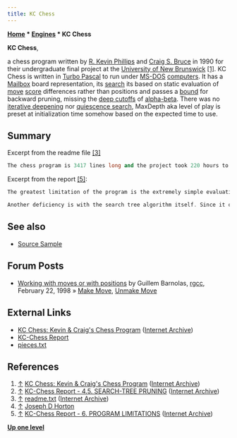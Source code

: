 ```yaml
---
title: KC Chess
---
```

**[Home](Home "Home") \* [Engines](Engines "Engines") \* KC Chess**


**KC Chess**,  

a chess program written by [R. Kevin Phillips](R._Kevin_Phillips "R. Kevin Phillips") and [Craig S. Bruce](Craig_S._Bruce "Craig S. Bruce") in 1990 for their undergraduate final project at the [University of New Brunswick](https://en.wikipedia.org/wiki/University_of_New_Brunswick)
<a id="cite-note-1" href="#cite-ref-1">[1]</a>. KC Chess is written in [Turbo Pascal](Pascal#TurboPascal "Pascal") to run under [MS-DOS](MS-DOS "MS-DOS") [computers](IBM_PC "IBM PC"). It has a [Mailbox](Mailbox "Mailbox") board representation, its [search](Search "Search") its based on static evaluation of [move](Moves "Moves") [score](Score "Score") differences rather than positions and passes a [bound](Bound "Bound") for backward pruning, missing the [deep cutoffs](Beta-Cutoff "Beta-Cutoff") of [alpha-beta](Alpha-Beta "Alpha-Beta"). There was no [iterative deepening](Iterative_Deepening "Iterative Deepening") nor [quiescence search](Quiescence_Search "Quiescence Search"), MaxDepth aka level of play is preset at initialization time somehow based on the expected time to use. 



## Summary


Excerpt from the readme file <a id="cite-note-3" href="#cite-ref-3">[3]</a>




```C++
The chess program is 3417 lines long and the project took 220 hours to complete.  The work was carried out from JAN - APR 1990 as our CS 4993 undergraduate project.  The program may be distributed freely and is considered [Public Domain](https://en.wikipedia.org/wiki/Public_domain) software. A 30 page written report was also produced and submitted with the rest of the work to Dr. J. D. Horton <a id="cite-note-4" href="#cite-ref-4">[4]</a> who was our project supervisor. 

```

Excerpt from the report <a id="cite-note-5" href="#cite-ref-5">[5]</a>:




```C++
The greatest limitation of the program is the extremely simple evaluation of a given move. The score is determined exclusively by the number of value points assigned to the piece that is taken. If no piece is taken then no points are awarded. As implemented, the positional evaluation plays only a small roll in selecting a move. A better positional evaluator, which takes into account such things as attack strategy and special situations requiring special actions, etc. should be combined with a better capture value to calculate the value at all nodes in the search tree. A better capture value would take into account the fact that the material value of the piece varies with the stage and balance of the game. The combination of material and position values should be consistent with the strategy and circumstances of the game. Of course this was beyond the scope of this project (not to mention our own skill and knowledge of chess). This could be a future enhancement.

```


```C++
Another deficiency is with the search tree algorithm itself. Since it only searches to a certain depth, it may attempt to push an inevitable loss out of its sight by sacrificing a less valuable piece to 'save' the greater valued one. This is known as the [Horizon Effect](Horizon_Effect "Horizon Effect") and is an inevitable consequence of the limited search. The only solution is to increase the search depth. This often would only serve to move the horizon a little father down the road. The solution to this problem is also beyond the scope of this project. 

```

## See also


* [Source Sample](Pascal#SourceSample "Pascal")


## Forum Posts


* [Working with moves or with positions](https://groups.google.com/d/msg/rec.games.chess.computer/EQxCixpytBg/e1R0a7u1WMsJ) by Guillem Barnolas, [rgcc](Computer_Chess_Forums "Computer Chess Forums"), February 22, 1998 » [Make Move](Make_Move "Make Move"), [Unmake Move](Unmake_Move "Unmake Move")


## External Links


* [KC Chess: Kevin & Craig's Chess Program](https://web.archive.org/web/20120411173812/http://www.csbruce.com/~csbruce/chess/) ([Internet Archive](https://en.wikipedia.org/wiki/Internet_Archive))
* [KC-Chess Report](https://web.archive.org/web/20120414114219/http://www.csbruce.com/~csbruce/chess/report.html)
* [pieces.txt](https://web.archive.org/web/20120414024548/http://www.csbruce.com/~csbruce/chess/pieces.txt)


## References


1. <a id="cite-ref-1" href="#cite-note-1">↑</a> [KC Chess: Kevin & Craig's Chess Program](https://web.archive.org/web/20120411173812/http://www.csbruce.com/~csbruce/chess/) ([Internet Archive](https://en.wikipedia.org/wiki/Internet_Archive))
2. <a id="cite-ref-2" href="#cite-note-2">↑</a> [KC-Chess Report - 4.5. SEARCH-TREE PRUNING](https://web.archive.org/web/20120414114219/http://www.csbruce.com/~csbruce/chess/report.html) ([Internet Archive](https://en.wikipedia.org/wiki/Internet_Archive))
3. <a id="cite-ref-3" href="#cite-note-3">↑</a> [readme.txt](https://web.archive.org/web/20120414114214/http://www.csbruce.com/~csbruce/chess/readme.txt) ([Internet Archive](https://en.wikipedia.org/wiki/Internet_Archive))
4. <a id="cite-ref-4" href="#cite-note-4">↑</a> [Joseph D Horton](http://www.cs.unb.ca/~jdh/)
5. <a id="cite-ref-5" href="#cite-note-5">↑</a> [KC-Chess Report - 6. PROGRAM LIMITATIONS](https://web.archive.org/web/20120414114219/http://www.csbruce.com/~csbruce/chess/report.html) ([Internet Archive](https://en.wikipedia.org/wiki/Internet_Archive))

**[Up one level](Engines "Engines")**







 
